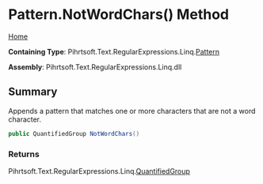 # Pattern\.NotWordChars\(\) Method

[Home](../../../../../../README.md)

**Containing Type**: Pihrtsoft\.Text\.RegularExpressions\.Linq\.[Pattern](../README.md)

**Assembly**: Pihrtsoft\.Text\.RegularExpressions\.Linq\.dll

## Summary

Appends a pattern that matches one or more characters that are not a word character\.

```csharp
public QuantifiedGroup NotWordChars()
```

### Returns

Pihrtsoft\.Text\.RegularExpressions\.Linq\.[QuantifiedGroup](../../QuantifiedGroup/README.md)

